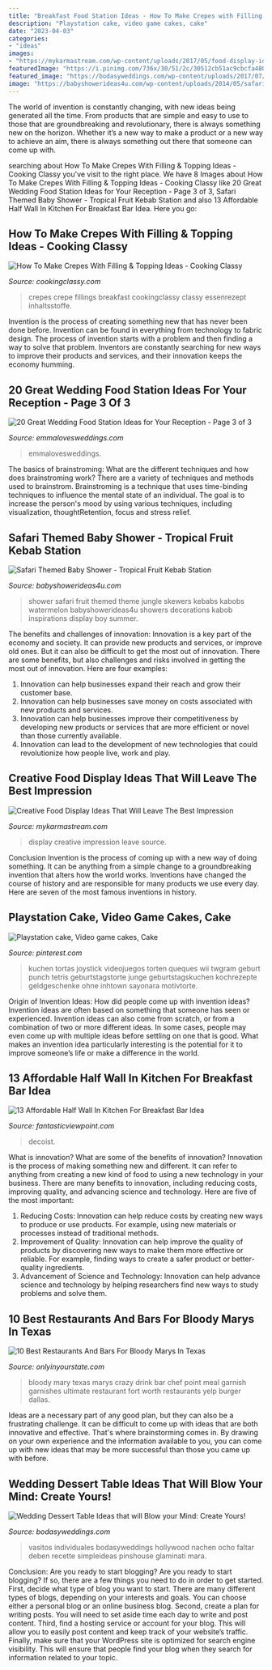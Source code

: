 ```yaml
---
title: "Breakfast Food Station Ideas - How To Make Crepes with Filling &amp; Topping Ideas"
description: "Playstation cake, video game cakes, cake"
date: "2023-04-03"
categories:
- "ideas"
images:
- "https://mykarmastream.com/wp-content/uploads/2017/05/food-display-ideas-4.jpg"
featuredImage: "https://i.pinimg.com/736x/30/51/2c/30512cb51ac9cbcfa480c528bc0283b6.jpg"
featured_image: "https://bodasyweddings.com/wp-content/uploads/2017/07/dessert-table-with-mini-desserts.jpg"
image: "https://babyshowerideas4u.com/wp-content/uploads/2014/05/safari-baby-shower-ideas-food-ideas-fruit-kebabs.jpg"
---
```



The world of invention is constantly changing, with new ideas being generated all the time. From products that are simple and easy to use to those that are groundbreaking and revolutionary, there is always something new on the horizon. Whether it’s a new way to make a product or a new way to achieve an aim, there is always something out there that someone can come up with.

	

		
searching about How To Make Crepes With Filling &amp; Topping Ideas - Cooking Classy you've visit to the right place. We have 8 Images about How To Make Crepes With Filling &amp; Topping Ideas - Cooking Classy like 20 Great Wedding Food Station Ideas for Your Reception - Page 3 of 3, Safari Themed Baby Shower - Tropical Fruit Kebab Station and also 13 Affordable Half Wall In Kitchen For Breakfast Bar Idea. Here you go:
		
    
## How To Make Crepes With Filling &amp; Topping Ideas - Cooking Classy

<img loading=lazy src="https://www.cookingclassy.com/wp-content/uploads/2017/03/crepes-18.jpg" onerror="this.onerror=null;this.src='https://tse2.mm.bing.net/th?id=OIP.G0Okvwj3IzyrTXYOFZET9QHaLH&amp;pid=15.1';" alt="How To Make Crepes With Filling &amp; Topping Ideas - Cooking Classy">

_Source: cookingclassy.com_

>crepes crepe fillings breakfast cookingclassy classy essenrezept inhaltsstoffe. 

	

Invention is the process of creating something new that has never been done before. Invention can be found in everything from technology to fabric design. The process of invention starts with a problem and then finding a way to solve that problem. Inventors are constantly searching for new ways to improve their products and services, and their innovation keeps the economy humming.

    
## 20 Great Wedding Food Station Ideas For Your Reception - Page 3 Of 3

<img loading=lazy src="http://emmalovesweddings.com/wp-content/uploads/2017/08/Caesar-Salad-wedding-food-station-ideas-560x840.jpg" onerror="this.onerror=null;this.src='https://tse3.mm.bing.net/th?id=OIP.bo9qWvWjkacwxxGDkjPMJAHaLH&amp;pid=15.1';" alt="20 Great Wedding Food Station Ideas for Your Reception - Page 3 of 3">

_Source: emmalovesweddings.com_

>emmalovesweddings. 

	

The basics of brainstroming: What are the different techniques and how does brainstroming work?
There are a variety of techniques and methods used to brainstrom. Brainstroming is a technique that uses time-binding techniques to influence the mental state of an individual. The goal is to increase the person's mood by using various techniques, including visualization, thoughtRetention, focus and stress relief.

    
## Safari Themed Baby Shower - Tropical Fruit Kebab Station

<img loading=lazy src="https://babyshowerideas4u.com/wp-content/uploads/2014/05/safari-baby-shower-ideas-food-ideas-fruit-kebabs.jpg" onerror="this.onerror=null;this.src='https://tse3.mm.bing.net/th?id=OIP.Bbew9QhRBBtuWRka4XXfUwHaLJ&amp;pid=15.1';" alt="Safari Themed Baby Shower - Tropical Fruit Kebab Station">

_Source: babyshowerideas4u.com_

>shower safari fruit themed theme jungle skewers kebabs kabobs watermelon babyshowerideas4u showers decorations kabob inspirations display boy summer. 

	

The benefits and challenges of innovation:
Innovation is a key part of the economy and society. It can provide new products and services, or improve old ones. But it can also be difficult to get the most out of innovation. There are some benefits, but also challenges and risks involved in getting the most out of innovation. Here are four examples:
1. Innovation can help businesses expand their reach and grow their customer base.
2. Innovation can help businesses save money on costs associated with new products and services.
3. Innovation can help businesses improve their competitiveness by developing new products or services that are more efficient or novel than those currently available.
4. Innovation can lead to the development of new technologies that could revolutionize how people live, work and play.

    
## Creative Food Display Ideas That Will Leave The Best Impression

<img loading=lazy src="https://mykarmastream.com/wp-content/uploads/2017/05/food-display-ideas-4.jpg" onerror="this.onerror=null;this.src='https://tse1.mm.bing.net/th?id=OIP.ZVHUMQTf7kRXljCYq48uvQHaLH&amp;pid=15.1';" alt="Creative Food Display Ideas That Will Leave The Best Impression">

_Source: mykarmastream.com_

>display creative impression leave source. 

	

Conclusion
Invention is the process of coming up with a new way of doing something. It can be anything from a simple change to a groundbreaking invention that alters how the world works. Inventions have changed the course of history and are responsible for many products we use every day. Here are seven of the most famous inventions in history.

    
## Playstation Cake, Video Game Cakes, Cake

<img loading=lazy src="https://i.pinimg.com/736x/30/51/2c/30512cb51ac9cbcfa480c528bc0283b6.jpg" onerror="this.onerror=null;this.src='https://tse1.mm.bing.net/th?id=OIP.6JiljVBSlmTna76W5IQm4wHaJ3&amp;pid=15.1';" alt="Playstation cake, Video game cakes, Cake">

_Source: pinterest.com_

>kuchen tortas joystick videojuegos torten queques wii twgram geburt punch tetris geburtstagstorte junge geburtstagskuchen kochrezepte geldgeschenke ohne inhtown sayonara motivtorte. 

	

Origin of Invention Ideas: How did people come up with invention ideas?
Invention ideas are often based on something that someone has seen or experienced. Invention ideas can also come from scratch, or from a combination of two or more different ideas. In some cases, people may even come up with multiple ideas before settling on one that is good. What makes an invention idea particularly interesting is the potential for it to improve someone’s life or make a difference in the world.

    
## 13 Affordable Half Wall In Kitchen For Breakfast Bar Idea

<img loading=lazy src="https://www.fantasticviewpoint.com/wp-content/uploads/2016/08/Open-Concept-Kitchen-with-Half-Wall-Ideas-634x845.jpg" onerror="this.onerror=null;this.src='https://tse2.mm.bing.net/th?id=OIP.4VBT8amXHqN7sy9CPGzvrQHaJ3&amp;pid=15.1';" alt="13 Affordable Half Wall In Kitchen For Breakfast Bar Idea">

_Source: fantasticviewpoint.com_

>decoist. 

	

What is innovation? What are some of the benefits of innovation?
Innovation is the process of making something new and different. It can refer to anything from creating a new kind of food to using a new technology in your business. There are many benefits to innovation, including reducing costs, improving quality, and advancing science and technology. Here are five of the most important: 
1. Reducing Costs: Innovation can help reduce costs by creating new ways to produce or use products. For example, using new materials or processes instead of traditional methods.
2. Improvement of Quality: Innovation can help improve the quality of products by discovering new ways to make them more effective or reliable. For example, finding ways to create a safer product or better-quality ingredients.
3. Advancement of Science and Technology: Innovation can help advance science and technology by helping researchers find new ways to study problems and solve them.

    
## 10 Best Restaurants And Bars For Bloody Marys In Texas

<img loading=lazy src="http://cdn.onlyinyourstate.com/wp-content/uploads/2017/01/chef-point2.jpg" onerror="this.onerror=null;this.src='https://tse3.mm.bing.net/th?id=OIP.UQSAJXFtOxmNmS8_RtPVFwHaLH&amp;pid=15.1';" alt="10 Best Restaurants And Bars For Bloody Marys In Texas">

_Source: onlyinyourstate.com_

>bloody mary texas marys crazy drink bar chef point meal garnish garnishes ultimate restaurant fort worth restaurants yelp burger dallas. 

	

Ideas are a necessary part of any good plan, but they can also be a frustrating challenge. It can be difficult to come up with ideas that are both innovative and effective. That's where brainstorming comes in. By drawing on your own experience and the information available to you, you can come up with new ideas that may be more successful than those you came up with before.

    
## Wedding Dessert Table Ideas That Will Blow Your Mind: Create Yours!

<img loading=lazy src="https://bodasyweddings.com/wp-content/uploads/2017/07/dessert-table-with-mini-desserts.jpg" onerror="this.onerror=null;this.src='https://tse3.mm.bing.net/th?id=OIP.qz-yyIoSK3VinUYA4WFPxwHaLH&amp;pid=15.1';" alt="Wedding Dessert Table Ideas that will Blow your Mind: Create Yours!">

_Source: bodasyweddings.com_

>vasitos individuales bodasyweddings hollywood nachen ocho faltar deben recette simpleideas pinshouse glaminati mara. 

	

Conclusion: Are you ready to start blogging?
Are you ready to start blogging? If so, there are a few things you need to do in order to get started. First, decide what type of blog you want to start. There are many different types of blogs, depending on your interests and goals. You can choose either a personal blog or an online business blog. Second, create a plan for writing posts. You will need to set aside time each day to write and post content. Third, find a hosting service or account for your blog. This will allow you to easily post content and keep track of your website’s traffic. Finally, make sure that your WordPress site is optimized for search engine visibility. This will ensure that people find your blog when they search for information related to your topic.

